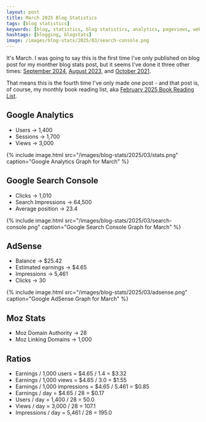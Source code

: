 ```yaml
---
layout: post
title: March 2025 Blog Statistics
tags: [blog statistics]
keywords: [blog, statistics, blog statistics, analytics, pageviews, webmaster, webmaster tools, alexa, google]
hashtags: [blogging, blogstats]
image: /images/blog-stats/2025/03/search-console.png
---
```


It's March. I was going to say this is the first time I've only published on blog post for my monther blog stats post, but it seems I've done it three other times: [September 2024](https://www.joehxblog.com/september-2024-blog-statistics/), [August 2023](https://www.joehxblog.com/august-2023-blog-statistics/), and [October 2021](https://www.joehxblog.com/october-2021-blog-statistics/).

That means this is the fourth time I've only made one post - and that post is, of course, my monthly book reading list, aka [February 2025 Book Reading List](https://www.joehxblog.com/february-2025-book-reading-list/).

## Google Analytics

* Users &rarr; 1,400
* Sessions &rarr; 1,700
* Views &rarr; 3,000

{% include image.html src="/images/blog-stats/2025/03/stats.png" caption="Google Analytics Graph for March" %}

## Google Search Console

* Clicks &rarr; 1,010
* Search Impressions &rarr; 64,500
* Average position &rarr; 23.4

{% include image.html src="/images/blog-stats/2025/03/search-console.png" caption="Google Search Console Graph for March" %}

## AdSense

* Balance &rarr; $25.42
* Estimated earnings &rarr; $4.65
* Impressions &rarr; 5,461
* Clicks &rarr; 30

{% include image.html src="/images/blog-stats/2025/03/adsense.png" caption="Google AdSense Graph for March" %}

## Moz Stats

* Moz Domain Authority &rarr; 28
* Moz Linking Domains &rarr; 1,000

## Ratios

* Earnings / 1,000 users = $4.65 / 1.4 = $3.32
* Earnings / 1,000 views = $4.65 / 3.0 = $1.55
* Earnings / 1,000 impressions = $4.65 / 5.461 = $0.85
* Earnings / day = $4.65 / 28 = $0.17
* Users / day = 1,400 / 28 = 50.0
* Views / day = 3,000 / 28 = 107.1
* Impressions / day = 5,461 / 28 = 195.0
